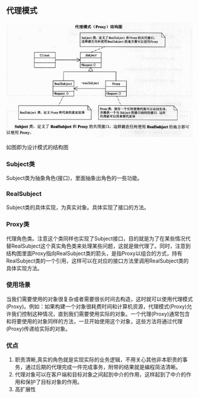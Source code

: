## 代理模式


![](image/proxy.jpg)

如图即为设计模式的结构图

### Subject类

Subject类为抽象角色(接口)，里面抽象出角色的一些功能。

### RealSubject
Subject类的具体实现，为真实对象。具体实现了接口的方法。

### Proxy类
代理角色类。注意这个类同样也实现了Subject接口，目的就是为了在某些情况代替RealSubject这个真实角色类来处理某些问题，这就是做代理了。同时，注意到结构图里面Proxy指向RealSubject类的箭头，是指Proxy以组合的方式，持有RealSubject类的一个引用，这样可以在对应的接口方法里调用RealSubject类的具体实现方法。

### 使用场景
当我们需要使用的对象很复杂或者需要很长时间去构造，这时就可以使用代理模式(Proxy)。例如：如果构建一个对象很耗费时间和计算机资源，代理模式(Proxy)允许我们控制这种情况，直到我们需要使用实际的对象。一个代理(Proxy)通常包含和将要使用的对象同样的方法，一旦开始使用这个对象，这些方法将通过代理(Proxy)传递给实际的对象。

### 优点
 1. 职责清晰,真实的角色就是实现实际的业务逻辑，不用关心其他非本职责的事务，通过后期的代理完成一件完成事务，附带的结果就是编程简洁清晰。
 2. 代理对象可以在客户端和目标对象之间起到中介的作用，这样起到了中介的作用和保护了目标对象的作用。
 3. 高扩展性